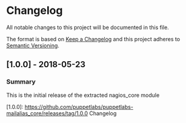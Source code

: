 # Changelog

All notable changes to this project will be documented in this file.

The format is based on [Keep a Changelog](http://keepachangelog.com/en/1.0.0/) and this project adheres to [Semantic Versioning](http://semver.org).

## [1.0.0] - 2018-05-23
### Summary
This is the initial release of the extracted nagios_core module

[1.0.0]: https://github.com/puppetlabs/puppetlabs-mailalias_core/releases/tag/1.0.0 Changelog

